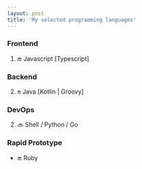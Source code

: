 ```yaml
---
layout: post
title: 'My selected programming languages'
---
```




### Frontend

1. :end:  Javascript [Typescript]

### Backend 

2. :on:   Java [Kotlin | Groovy]

### DevOps 

2. :soon:  Shell / Python / Go

### Rapid Prototype

- :end:  Ruby

